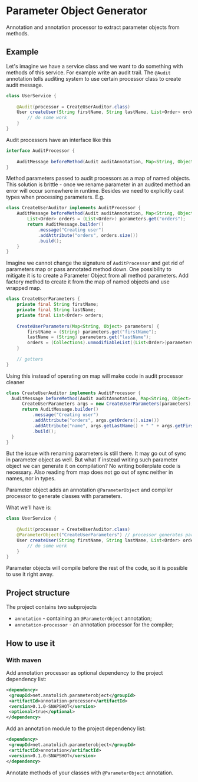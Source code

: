 Parameter Object Generator
==========================

Annotation and annotation processor to extract parameter objects from methods.

## Example

Let's imagine we have a service class and we want to do something with methods of this service. 
For example write an audit trail.
The `@Audit` annotation tells auditing system to use certain processor class to create audit message.

```java
class UserService {
    
    @Audit(processor = CreateUserAuditor.class)
    User createUser(String firstName, String lastName, List<Order> orders) {
        // do some work
    }
}
```

Audit processors have an interface like this

```java
interface AuditProcessor {
    
    AuditMessage beforeMethod(Audit auditAnnotation, Map<String, Object> parameters);
}
```

Method parameters passed to audit processors as a map of named objects.
This solution is brittle - once we rename parameter in an audited method an error will occur somewhere in runtime.
Besides we need to explicitly cast types when processing parameters. E.g.

```java
class CreateUserAuditor implements AuditProcessor {
    AuditMessage beforeMethod(Audit auditAnnotation, Map<String, Object> parameters) {
        List<Order> orders = (List<Order>) parameters.get("orders");
        return AuditMessage.builder()
            .message("Creating user")
            .addAttribute("orders", orders.size())
            .build();
    }
}
```

Imagine we cannot change the signature of `AuditProcessor` and get rid of parameters map or pass annotated method down.
One possibility to mitigate it is to create a Parameter Object from all method parameters.
Add factory method to create it from the map of named objects and use wrapped map.

```java
class CreateUserParameters {
    private final String firstName;
    private final String lastName;
    private final List<Order> orders;
    
    CreateUserParameters(Map<String, Object> parameters) {
        firstName = (String) parameters.get("firstName");
        lastName = (String) parameters.get("lastName");
        orders = (Collections).unmodifiableList((List<Order>)parameters.get("orders"));
    }    
    
    // getters
}
```  

Using this instead of operating on map will make code in audit processor cleaner
 
 ```java
class CreateUserAuditor implements AuditProcessor {
   AuditMessage beforeMethod(Audit auditAnnotation, Map<String, Object> parameters) {
       CreateUserParameters args = new CreateUserParameters(parameters);
       return AuditMessage.builder()
           .message("Creating user")
           .addAttribute("orders", args.getOrders().size())
           .addAttribute("name", args.getLastName() + " " + args.getFirstName())
           .build();
   }
}
 ```
 
 But the issue with renaming parameters is still there. 
 It may go out of sync in parameter object as well.
 But what if instead writing such parameter object we can generate it on compilation?
 No writing boilerplate code is necessary.
 Also reading from map does not go out of sync neither in names, nor in types.
 
 Parameter object adds an annotation `@ParameterObject` and compiler processor to generate classes with parameters.
 
 What we'll have is:
 
 ```java
 class UserService {
     
     @Audit(processor = CreateUserAuditor.class)
     @ParameterObject("CreateUserParameters") // processor generates parameter object from signature
     User createUser(String firstName, String lastName, List<Order> orders) {
         // do some work
     }
 }
 ```
 
 Parameter objects will compile before the rest of the code, so it is possible to use it right away.
 
 ## Project structure
 
 The project contains two subprojects
 
 * `annotation` - containing an `@ParameterObject` annotation;
 * `annotation-processor` - an annotation processor for the compiler;
 
 ## How to use it
 
 ### With maven
 
 Add annotation processor as optional dependency to the project dependency list:
 
 ```xml
<dependency>
  <groupId>net.anatolich.parameterobject</groupId>
  <artifactId>annotation-processor</artifactId>
  <version>0.1.0-SNAPSHOT</version>
  <optional>true</optional>
</dependency>
 ``` 
 
 Add an annotation module to the project dependency list:
  ```xml
 <dependency>
   <groupId>net.anatolich.parameterobject</groupId>
   <artifactId>annotation</artifactId>
   <version>0.1.0-SNAPSHOT</version>
 </dependency>
  ``` 

Annotate methods of your classes with `@ParameterObject` annotation.
